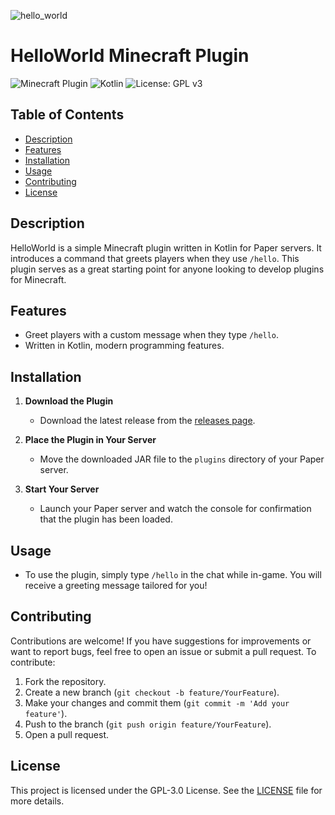![hello_world](https://github.com/user-attachments/assets/6d3dfde2-335e-4a90-8351-4fbc5a71276f)
# HelloWorld Minecraft Plugin

![Minecraft Plugin](https://img.shields.io/badge/Minecraft-1.21.1-blue) ![Kotlin](https://img.shields.io/badge/Kotlin-2.0-blue) ![License: GPL v3](https://img.shields.io/badge/License-GPL%20v3-green.svg)

## Table of Contents
- [Description](#description)
- [Features](#features)
- [Installation](#installation)
- [Usage](#usage)
- [Contributing](#contributing)
- [License](#license)

## Description

HelloWorld is a simple Minecraft plugin written in Kotlin for Paper servers. It introduces a command that greets players when they use `/hello`. This plugin serves as a great starting point for anyone looking to develop plugins for Minecraft.

## Features

- Greet players with a custom message when they type `/hello`.
- Written in Kotlin, modern programming features.

## Installation

1. **Download the Plugin**
   - Download the latest release from the [releases page](https://github.com/jakubrobaszek/HelloWorld/releases).

2. **Place the Plugin in Your Server**
   - Move the downloaded JAR file to the `plugins` directory of your Paper server.

3. **Start Your Server**
   - Launch your Paper server and watch the console for confirmation that the plugin has been loaded.

## Usage

- To use the plugin, simply type `/hello` in the chat while in-game. You will receive a greeting message tailored for you!

## Contributing

Contributions are welcome! If you have suggestions for improvements or want to report bugs, feel free to open an issue or submit a pull request. To contribute:

1. Fork the repository.
2. Create a new branch (`git checkout -b feature/YourFeature`).
3. Make your changes and commit them (`git commit -m 'Add your feature'`).
4. Push to the branch (`git push origin feature/YourFeature`).
5. Open a pull request.

## License

This project is licensed under the GPL-3.0 License. See the [LICENSE](LICENSE) file for more details.
